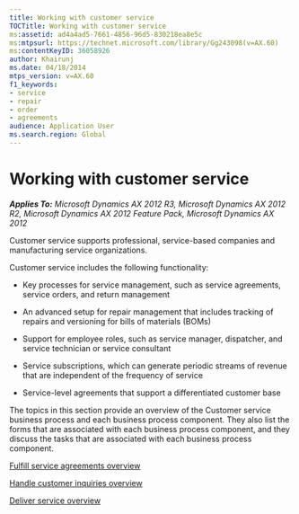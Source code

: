 ```yaml
---
title: Working with customer service
TOCTitle: Working with customer service
ms:assetid: ad4a4ad5-7661-4856-96d5-830218ea8e5c
ms:mtpsurl: https://technet.microsoft.com/library/Gg243098(v=AX.60)
ms:contentKeyID: 36058926
author: Khairunj
ms.date: 04/18/2014
mtps_version: v=AX.60
f1_keywords:
- service
- repair
- order
- agreements
audience: Application User
ms.search.region: Global
---
```


# Working with customer service 


_**Applies To:** Microsoft Dynamics AX 2012 R3, Microsoft Dynamics AX 2012 R2, Microsoft Dynamics AX 2012 Feature Pack, Microsoft Dynamics AX 2012_

Customer service supports professional, service-based companies and manufacturing service organizations.

Customer service includes the following functionality:

  - Key processes for service management, such as service agreements, service orders, and return management

  - An advanced setup for repair management that includes tracking of repairs and versioning for bills of materials (BOMs)

  - Support for employee roles, such as service manager, dispatcher, and service technician or service consultant

  - Service subscriptions, which can generate periodic streams of revenue that are independent of the frequency of service

  - Service-level agreements that support a differentiated customer base

The topics in this section provide an overview of the Customer service business process and each business process component. They also list the forms that are associated with each business process component, and they discuss the tasks that are associated with each business process component.

[Fulfill service agreements overview](fulfill-service-agreements-overview.md)

[Handle customer inquiries overview](handle-customer-inquiries-overview.md)

[Deliver service overview](deliver-service-overview.md)

  


